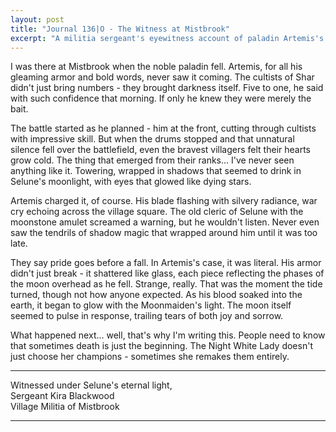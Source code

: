 ```yaml
---
layout: post
title: "Journal 136|O - The Witness at Mistbrook"
excerpt: "A militia sergeant's eyewitness account of paladin Artemis's fall at Mistbrook, and how his sacrifice led to an unexpected blessing from Selune herself."
---
```




I was there at Mistbrook when the noble paladin fell. Artemis, for all his gleaming armor and bold words, never saw it coming. The cultists of Shar didn't just bring numbers - they brought darkness itself. Five to one, he said with such confidence that morning. If only he knew they were merely the bait.

The battle started as he planned - him at the front, cutting through cultists with impressive skill. But when the drums stopped and that unnatural silence fell over the battlefield, even the bravest villagers felt their hearts grow cold. The thing that emerged from their ranks... I've never seen anything like it. Towering, wrapped in shadows that seemed to drink in Selune's moonlight, with eyes that glowed like dying stars.

Artemis charged it, of course. His blade flashing with silvery radiance, war cry echoing across the village square. The old cleric of Selune with the moonstone amulet screamed a warning, but he wouldn't listen. Never even saw the tendrils of shadow magic that wrapped around him until it was too late.

They say pride goes before a fall. In Artemis's case, it was literal. His armor didn't just break - it shattered like glass, each piece reflecting the phases of the moon overhead as he fell. Strange, really. That was the moment the tide turned, though not how anyone expected. As his blood soaked into the earth, it began to glow with the Moonmaiden's light. The moon itself seemed to pulse in response, trailing tears of both joy and sorrow.

What happened next... well, that's why I'm writing this. People need to know that sometimes death is just the beginning. The Night White Lady doesn't just choose her champions - sometimes she remakes them entirely.

***
Witnessed under Selune's eternal light,  
Sergeant Kira Blackwood  
Village Militia of Mistbrook

***


